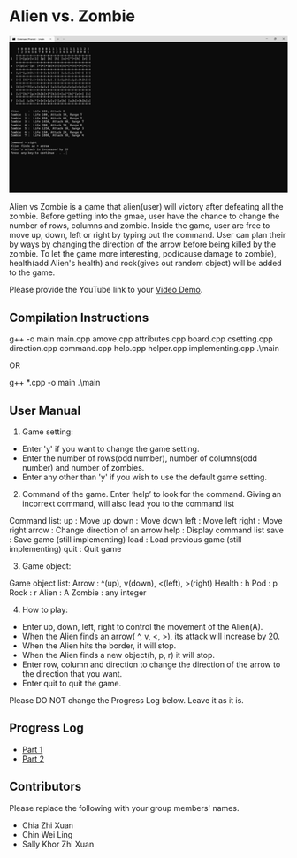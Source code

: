 # Alien vs. Zombie

<img title="alien vs zombie" alt="program" src="/h/image.png">

Alien vs Zombie is a game that alien(user) will victory after defeating all the zombie. 
Before getting into the gmae, user have the chance to change the number of rows, columns and zombie.
Inside the game, user are free to move up, down, left or right by typing out the command.
User can plan their by ways by changing the direction of the arrow before being killed by the zombie.
To let the game more interesting, pod(cause damage to zombie), health(add Alien's health) 
and rock(gives out random object) will be added to the game.

Please provide the YouTube link to your [Video Demo](https://youtu.be/UxfT_eHzWsQ).

## Compilation Instructions

 g++ -o main main.cpp amove.cpp attributes.cpp board.cpp csetting.cpp direction.cpp command.cpp help.cpp helper.cpp implementing.cpp
 .\main
   
   OR
   
 g++ *.cpp -o main
 .\main

## User Manual

1. Game setting:
- Enter 'y' if you want to change the game setting. 
- Enter the number of rows(odd number), number of columns(odd number) and number of zombies. 
- Enter any other than 'y' if you wish to use the default game setting.

2. Command of the game.
Enter ‘help’ to look for the command.
Giving an incorrext command, will also lead you to the command list

Command list: 
up     : Move up
down   : Move down
left   : Move left
right  : Move right
arrow  : Change direction of an arrow
help   : Display command list
save   : Save game           (still implementing)
load   : Load previous game  (still implementing)
quit   : Quit game

3. Game object:

Game object list:
Arrow   : ^(up), v(down), <(left), >(right)
Health  : h
Pod     : p
Rock    : r
Alien   : A
Zombie  : any integer

4. How to play:
- Enter up, down, left, right to control the movement of the Alien(A).
- When the Alien finds an arrow( ^, v, <, >), its attack will increase by 20.
- When the Alien hits the border, it will stop.
- When the Alien finds a new object(h, p, r) it will stop.
- Enter row, column and direction to change the direction of the arrow to the direction that you want.
- Enter quit to quit the game.

Please DO NOT change the Progress Log below. Leave it as it is.

## Progress Log

- [Part 1](PART1.md)
- [Part 2](PART2.md)

## Contributors

Please replace the following with your group members' names. 

- Chia Zhi Xuan
- Chin Wei Ling
- Sally Khor Zhi Xuan


